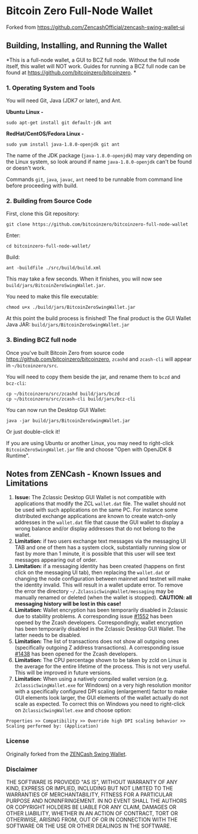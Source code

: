 # Bitcoin Zero Full-Node Wallet

Forked from https://github.com/ZencashOfficial/zencash-swing-wallet-ui

## Building, Installing, and Running the Wallet

*This is a full-node wallet, a GUI to BCZ full node. Without the full node itself, this wallet will NOT work. Guides for running a BCZ full node can be found at https://github.com/bitcoinzero/bitcoinzero. *

### 1. Operating System and Tools

   You will need Git, Java (JDK7 or later), and Ant.

   **Ubuntu Linux -**
   ```
   sudo apt-get install git default-jdk ant
   ```
   **RedHat/CentOS/Fedora Linux -**
   ```
   sudo yum install java-1.8.0-openjdk git ant
   ```
   The name of the JDK package (`java-1.8.0-openjdk`) may vary depending on the Linux system, so look around if name `java-1.8.0-openjdk` can't be found or doesn't work.

   Commands `git`, `java`, `javac`, `ant` need to be runnable from command line
   before proceeding with build.

### 2. Building from Source Code

   First, clone this Git repository:
   ```
   git clone https://github.com/bitcoinzero/bitcoinzero-full-node-wallet
   ```
   Enter:
   ```
   cd bitcoinzero-full-node-wallet/
   ```
   Build:
   ```
   ant -buildfile ./src/build/build.xml
   ```
   This may take a few seconds. When it finishes, you will now see `build/jars/BitcoinZeroSwingWallet.jar`.

   You need to make this file executable:
   ```
   chmod u+x ./build/jars/BitcoinZeroSwingWallet.jar
   ```
   At this point the build process is finished! The final product is the GUI Wallet Java JAR: `build/jars/BitcoinZeroSwingWallet.jar`

### 3. Binding BCZ full node

Once you've built Bitcoin Zero from source code https://github.com/bitcoinzero/bitcoinzero, `zcashd` and `zcash-cli` will appear in `~/bitcoinzero/src`.

You will need to copy them beside the jar, and rename them to `bczd` and `bcz-cli`:

```
cp ~/bitcoinzero/src/zcashd build/jars/bczd
cp ~/bitcoinzero/src/zcash-cli build/jars/bcz-cli
```

You can now run the Desktop GUI Wallet:

```
java -jar build/jars/BitcoinZeroSwingWallet.jar
```

Or just double-click it!


If you are using Ubuntu or another Linux, you may need to
right-click `BitcoinZeroSwingWallet.jar` file and choose "Open with OpenJDK 8 Runtime".

## Notes from ZENCash - Known Issues and Limitations

1. **Issue:** The Zclassic Desktop GUI Wallet is not compatible with applications that modify the ZCL `wallet.dat` file. The wallet should not be used
with such applications on the same PC. For instance some distributed exchange applications are known to create watch-only addresses in the
`wallet.dat` file that cause the GUI wallet to display a wrong balance and/or display addresses that do not belong to the wallet.
1. **Limitation:** if two users exchange text messages via the messaging UI TAB and one of them has a system clock, substantially running slow or fast by more than 1 minute, it is possible that this user will see text messages appearing out of order.
1. **Limitation:** if a messaging identity has been created (happens on first click on the messaging UI tab), then replacing the `wallet.dat` or changing the node configuration between mainnet and testnet will make the identity invalid. This will result in a wallet update error. To remove the error the directory `~/.ZclassicSwingWallet/messaging` may be manually renamed or deleted (when the wallet is stopped). **CAUTION: all messaging history will be lost in this case!**
1. **Limitation:** Wallet encryption has been temporarily disabled in Zclassic due to stability problems. A corresponding issue
[#1552](https://github.com/zcash/zcash/issues/1552) has been opened by the Zcash developers. Correspondingly,
wallet encryption has been temporarily disabled in the Zclassic Desktop GUI Wallet.
The latter needs to be disabled.
1. **Limitation:** The list of transactions does not show all outgoing ones (specifically outgoing Z address
transactions). A corresponding issue [#1438](https://github.com/zcash/zcash/issues/1438) has been opened
for the Zcash developers.
1. **Limitation:** The CPU percentage shown to be taken by zcld on Linux is the average for the entire lifetime
of the process. This is not very useful. This will be improved in future versions.
1. **Limitation:** When using a natively compiled wallet version (e.g. `ZclassicSwingWallet.exe` for Windows) on a
very high resolution monitor with a specifically configured DPI scaling (enlargement) factor to make GUI
elements look larger, the GUI elements of the wallet actually do not scale as expected. To correct this on
Windows you need to right-click on `ZclassicSwingWallet.exe` and choose option:
```
Properties >> Compatibility >> Override high DPI scaling behavior >> Scaling performed by: (Application)
```


### License
Originally forked from the [ZENCash Swing Wallet](https://github.com/ZencashOfficial/zencash-swing-wallet-ui).

### Disclaimer

THE SOFTWARE IS PROVIDED "AS IS", WITHOUT WARRANTY OF ANY KIND, EXPRESS OR
IMPLIED, INCLUDING BUT NOT LIMITED TO THE WARRANTIES OF MERCHANTABILITY,
FITNESS FOR A PARTICULAR PURPOSE AND NONINFRINGEMENT. IN NO EVENT SHALL THE
AUTHORS OR COPYRIGHT HOLDERS BE LIABLE FOR ANY CLAIM, DAMAGES OR OTHER
LIABILITY, WHETHER IN AN ACTION OF CONTRACT, TORT OR OTHERWISE, ARISING FROM,
OUT OF OR IN CONNECTION WITH THE SOFTWARE OR THE USE OR OTHER DEALINGS IN THE
SOFTWARE.
